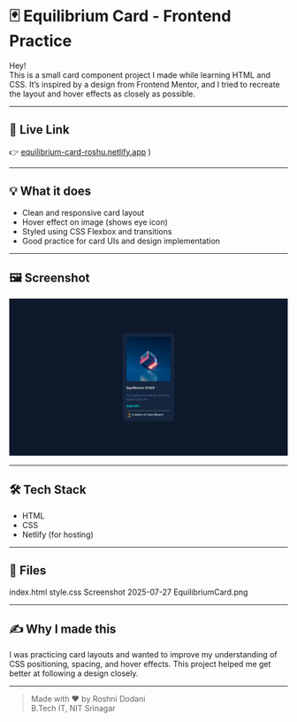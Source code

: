 # 🃏 Equilibrium Card - Frontend Practice

Hey!  
This is a small card component project I made while learning HTML and CSS. It’s inspired by a design from Frontend Mentor, and I tried to recreate the layout and hover effects as closely as possible.

---

## 🔗 Live Link

👉 [equilibrium-card-roshu.netlify.app](https://equilibriumroshu.netlify.app/)
)

---

## 💡 What it does

- Clean and responsive card layout
- Hover effect on image (shows eye icon)
- Styled using CSS Flexbox and transitions
- Good practice for card UIs and design implementation

---

## 🖼 Screenshot

![Equilibrium Card Screenshot](https://github.com/Roshae276/Equilibrium-Card/blob/main/Screenshot%202025-07-27%20222425.png)

---

## 🛠 Tech Stack

- HTML  
- CSS  
- Netlify (for hosting)

---

## 📁 Files
index.html
style.css
Screenshot 2025-07-27 EquilibriumCard.png

---

## ✍️ Why I made this

I was practicing card layouts and wanted to improve my understanding of CSS positioning, spacing, and hover effects. This project helped me get better at following a design closely.

---

> Made with ❤️ by Roshni Dodani  
> B.Tech IT, NIT Srinagar
